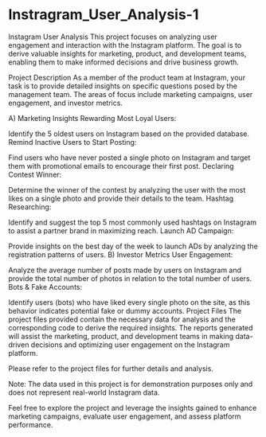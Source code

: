 # Instragram_User_Analysis-1
Instagram User Analysis
This project focuses on analyzing user engagement and interaction with the Instagram platform. The goal is to derive valuable insights for marketing, product, and development teams, enabling them to make informed decisions and drive business growth.

Project Description
As a member of the product team at Instagram, your task is to provide detailed insights on specific questions posed by the management team. The areas of focus include marketing campaigns, user engagement, and investor metrics.

A) Marketing Insights
Rewarding Most Loyal Users:

Identify the 5 oldest users on Instagram based on the provided database.
Remind Inactive Users to Start Posting:

Find users who have never posted a single photo on Instagram and target them with promotional emails to encourage their first post.
Declaring Contest Winner:

Determine the winner of the contest by analyzing the user with the most likes on a single photo and provide their details to the team.
Hashtag Researching:

Identify and suggest the top 5 most commonly used hashtags on Instagram to assist a partner brand in maximizing reach.
Launch AD Campaign:

Provide insights on the best day of the week to launch ADs by analyzing the registration patterns of users.
B) Investor Metrics
User Engagement:

Analyze the average number of posts made by users on Instagram and provide the total number of photos in relation to the total number of users.
Bots & Fake Accounts:

Identify users (bots) who have liked every single photo on the site, as this behavior indicates potential fake or dummy accounts.
Project Files
The project files provided contain the necessary data for analysis and the corresponding code to derive the required insights. The reports generated will assist the marketing, product, and development teams in making data-driven decisions and optimizing user engagement on the Instagram platform.

Please refer to the project files for further details and analysis.

Note: The data used in this project is for demonstration purposes only and does not represent real-world Instagram data.

Feel free to explore the project and leverage the insights gained to enhance marketing campaigns, evaluate user engagement, and assess platform performance.

